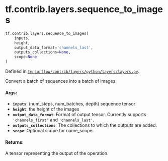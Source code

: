 <div itemscope itemtype="http://developers.google.com/ReferenceObject">
<meta itemprop="name" content="tf.contrib.layers.sequence_to_images" />
<meta itemprop="path" content="Stable" />
</div>

# tf.contrib.layers.sequence_to_images

``` python
tf.contrib.layers.sequence_to_images(
    inputs,
    height,
    output_data_format='channels_last',
    outputs_collections=None,
    scope=None
)
```



Defined in [`tensorflow/contrib/layers/python/layers/layers.py`](https://www.tensorflow.org/code/tensorflow/contrib/layers/python/layers/layers.py).

Convert a batch of sequences into a batch of images.

#### Args:

* <b>`inputs`</b>: (num_steps, num_batches, depth) sequence tensor
* <b>`height`</b>: the height of the images
* <b>`output_data_format`</b>: Format of output tensor.
    Currently supports `'channels_first'` and `'channels_last'`.
* <b>`outputs_collections`</b>: The collections to which the outputs are added.
* <b>`scope`</b>: Optional scope for name_scope.


#### Returns:

A tensor representing the output of the operation.